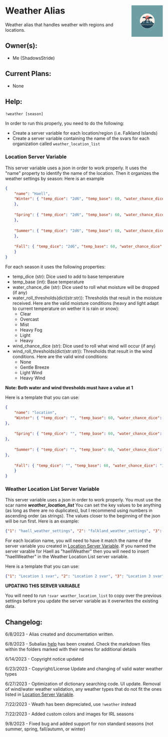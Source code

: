 <h1>Weather Alias<img align="right" src="image.png" width="100px"></h1>
Weather alias that handles weather with regions and locations.

## Owner(s):
- Me (ShadowsStride)

## Current Plans:
- None

## Help:
`!weather [season]`

In order to run this properly, you need to do the following:
- Create a server variable for each location/region (i.e. Falkland Islands)
- Create a server variable containing the name of the svars for each organization called `weather_location_list`

### Location Server Variable
This server variable uses a json in order to work properly. It uses the "name" property to identify the name of the location. Then it organizes the weather settings by season: Here is an example
```json
{
    "name": "Haell",
    "Winter": { "temp_dice": "2d6", "temp_base": 60, "water_chance_dice": "1d20", "water_roll_thresholds": {"1":"Clear", "3": "Overcast", "5": "Fog/Mist", "8": "Light", "17": "Heavy"}, "wind_chance_dice": "1d20", "wind_roll_thresholds": {"1": "None", "4": "Gentle Breeze", "10": "Light Wind", "16": "Heavy Wind"}, "img_url": "www.someimage.png" // img_url only supported currently by seasons not named winter, spring, fall/autumn, or summer
    },

    "Spring": { "temp_dice": "2d6", "temp_base": 60, "water_chance_dice": "1d20", "water_roll_thresholds": {"1":"Clear", "3": "Overcast", "5": "Fog/Mist", "8": "Light", "17": "Heavy"}, "wind_chance_dice": "1d20", "wind_roll_thresholds": {"1": "None", "4": "Gentle Breeze", "10": "Light Wind", "16": "Heavy Wind"} // img_url only supported currently by seasons not named winter, spring, fall/autumn, or summer
    },

    "Summer": { "temp_dice": "2d6", "temp_base": 60, "water_chance_dice": "1d20", "water_roll_thresholds": {"1":"Clear", "3": "Overcast", "5": "Fog/Mist", "8": "Light", "17": "Heavy"}, "wind_chance_dice": "1d20", "wind_roll_thresholds": {"1": "None", "4": "Gentle Breeze", "10": "Light Wind", "16": "Heavy Wind"} // img_url only supported currently by seasons not named winter, spring, fall/autumn, or summer
    },

    "Fall": { "temp_dice": "2d6", "temp_base": 60, "water_chance_dice": "1d20", "water_roll_thresholds": {"1":"Clear", "3": "Overcast", "5": "Fog/Mist", "8": "Light", "17": "Heavy"}, "wind_chance_dice": "1d20", "wind_roll_thresholds": {"1": "None", "4": "Gentle Breeze", "10": "Light Wind", "16": "Heavy Wind"} // img_url only supported currently by seasons not named winter, spring, fall/autumn, or summer
    }
}
```
For each season it uses the following properties:
- temp_dice (str): Dice used to add to base temperature
- temp_base (int): Base temperature
- water_chance_die (str): Dice used to roll what moisture will be dropped (if any)
- water_roll_thresholds(dict(str:str)): Thresholds that result in the moisture received. Here are the valid moisture conditions (heavy and light adapt to current temperature on wether it is rain or snow):
    - Clear
    - Overcast
    - Mist
    - Heavy Fog
    - Light
    - Heavy
- wind_chance_dice (str): Dice used to roll what wind will occur (if any)
- wind_roll_thresholds(dict(str:str)): Thresholds that result in the wind conditions. Here are the valid wind conditions:
    - None
    - Gentle Breeze
    - Light Wind
    - Heavy Wind

**Note: Both water and wind thresholds must have a value at 1**

Here is a template that you can use:
```json
{
    "name": "location",
    "Winter": { "temp_dice": "", "temp_base": 60, "water_chance_dice": "1d20", "water_roll_thresholds": {"1":"Clear", "10": "", "15": "", "20": ""}, "wind_chance_dice": "1d20", "wind_roll_thresholds": {"1": "None", "5": "", "10": "", "15": ""}
},

    "Spring": { "temp_dice": "", "temp_base": 60, "water_chance_dice": "1d20", "water_roll_thresholds": {"1":"Clear", "10": "", "15": "", "20": ""}, "wind_chance_dice": "1d20", "wind_roll_thresholds": {"1": "None", "5": "", "10": "", "15": ""}
},

    "Summer": { "temp_dice": "", "temp_base": 60, "water_chance_dice": "1d20", "water_roll_thresholds": {"1":"Clear", "10": "", "15": "", "20": ""}, "wind_chance_dice": "1d20", "wind_roll_thresholds": {"1": "None", "5": "", "10": "", "15": ""}
},

    "Fall": { "temp_dice": "", "temp_base": 60, "water_chance_dice": "1d20", "water_roll_thresholds": {"1":"Clear", "10": "", "15": "", "20": ""}, "wind_chance_dice": "1d20", "wind_roll_thresholds": {"1": "None", "5": "", "10": "", "15": ""}
    }
}
```

### Weather Location List Server Variable
This server variable uses a json in order to work properly. You must use the scar name ***weather_location_list*** You can set the key values to be anything (as long as there are no duplicates), but I recommend using numbers in ascending order (as strings). The values closer to the beginning of the json will be run first. Here is an example:
```json
{"1": "haell_weather_settings", "2": "falkland_weather_settings", "3": "mythran_weather_settings"}
```

For each location name, you will need to have it match the name of the server variable you created in [Location Server Variable](#location-server-variable). If you named the server varable for Haell as "haellWeather" then you will need to insert "haellWeather" in the Weather Location List server variable.

Here is a template that you can use:
```json
{"1": "Location 1 svar", "2": "Location 2 svar", "3": "Location 3 svar"}
```

**UPDATING THIS SERVER VARIABLE**

You will need to run `!svar weather_location_list` to copy over the previous settings before you update the server variable as it overwrites the existing data.

## Changelog:
6/8/2023 - Alias created and documentation written.

6/8/2023 - Subalias [help](https://github.com/SethHartman13/Avrae-Aliases-Snippets/blob/master/Aliases/weather/help/help.md) has been created. Check the markdown files within the folders marked with their names for additional details

6/14/2023 - Copyright notice updated

6/23/2023 - Copyright/License Update and changing of valid water weather types

6/27/2023 - Optimization of dictionary searching code. UI update. Removal of wind/water weather validation, any weather types that do not fit the ones listed in [Location Server Variable](#location-server-variable).

7/22/2023 - Weath has been depreciated, use `!weather` instead

7/22/2023 - Added custom colors and images for IRL seasons

9/8/2023 - Fixed bug and added support for non standard seasons (not summer, spring, fall/autumn, or winter)